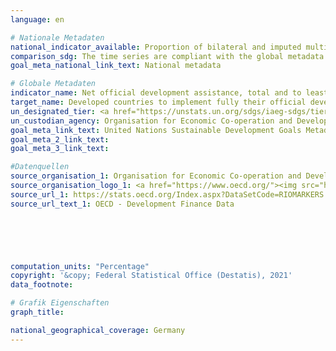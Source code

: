 ```yaml
---
language: en    

# Nationale Metadaten    
national_indicator_available: Proportion of bilateral and imputed multilateral net ODA for LDCs to the GNI <br> Proportion of net ODA to GNI    
comparison_sdg: The time series are compliant with the global metadata.    
goal_meta_national_link_text: National metadata    

# Globale Metadaten    
indicator_name: Net official development assistance, total and to least developed countries, as a proportion of the Organization for Economic Cooperation and Development (OECD) Development Assistance Committee donors’ gross national income (GNI)    
target_name: Developed countries to implement fully their official development assistance commitments, including the commitment by many developed countries to achieve the target of 0.7 per cent of gross national income for official development assistance (ODA/GNI) to developing countries and 0.15 to 0.20 per cent of ODA/GNI to least developed countries; ODA providers are encouraged to consider setting a target to provide at least 0.20 per cent of ODA/GNI to least developed countries    
un_designated_tier: <a href="https://unstats.un.org/sdgs/iaeg-sdgs/tier-classification/" title="Click here for more information on the UN tier classification.">Tier I</a>    
un_custodian_agency: Organisation for Economic Co-operation and Development (OECD)    
goal_meta_link_text: United Nations Sustainable Development Goals Metadata    
goal_meta_2_link_text:     
goal_meta_3_link_text:     

#Datenquellen
source_organisation_1: Organisation for Economic Co-operation and Development
source_organisation_logo_1: <a href="https://www.oecd.org/"><img src="https://g205sdgs.github.io/sdg-indicators/public/OrgImgEn/oecd.png" alt="Logo oecd" style="height:60px; width:148px" /></a>
source_url_1: https://stats.oecd.org/Index.aspx?DataSetCode=RIOMARKERS
source_url_text_1: OECD - Development Finance Data





    
computation_units: "Percentage"    
copyright: '&copy; Federal Statistical Office (Destatis), 2021'    
data_footnote:     

# Grafik Eigenschaften    
graph_title:     

national_geographical_coverage: Germany    
---
```


<span></span>